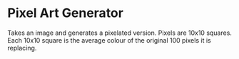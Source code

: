 # Pixel Art Generator

Takes an image and generates a pixelated version. Pixels are 10x10 squares. Each 10x10 square is the average colour of the original 100 pixels it is replacing.